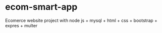 # ecom-smart-app
Ecomerce website project with node js + mysql + html + css + bootstrap + expres + multer
